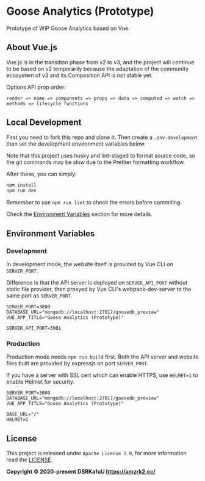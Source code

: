 # Goose Analytics (Prototype)

Prototype of WIP Goose Analytics based on Vue.

## About Vue.js

Vue.js is in the transition phase from v2 to v3, and the project will continue to be based on v2 temporarily because the adaptation of the community ecosystem of v3 and its Composition API is not stable yet.

Options API prop order:

```
render => name => components => props => data => computed => watch => methods => lifecycle functions
```

## Local Development

First you need to fork this repo and clone it. Then create a `.env.development` then set the development environment variables below.

Note that this project uses husky and lint-staged to format source code, so the git commands may be slow due to the Prettier formatting workflow.

After these, you can simply:

```bash
npm install
npm run dev
```

Remember to use `npm run lint` to check the errors before commiting.

Check the [Environment Variables](#environment-variables) section for more details.

## Environment Variables

### Development

In development mode, the website itself is provided by Vue CLI on `SERVER_PORT`.

Difference is that the API server is deployed on `SERVER_API_PORT` without static file provider, then proxyed by Vue CLI's webpack-dev-server to the same port as `SERVER_PORT`.

```
SERVER_PORT=3000
DATABASE_URL="mongodb://localhost:27017/goosedb_preview"
VUE_APP_TITLE="Goose Analytics (Prototype)"

SERVER_API_PORT=3001
```

### Production

Production mode needs `npm run build` first. Both the API server and website files built are provided by expressjs on port `SERVER_PORT`.

If you have a server with SSL cert which can enable HTTPS, use `HELMET=1` to enable Helmet for security.

```
SERVER_PORT=3000
DATABASE_URL="mongodb://localhost:27017/goosedb_preview"
VUE_APP_TITLE="Goose Analytics (Prototype)"

BASE_URL="/"
HELMET=1
```

## License

This project is released under `Apache License 2.0`, for more information read the [LICENSE](https://github.com/amzrk2/goose-analytics/blob/main/LICENSE).

**Copyright © 2020-present DSRKafuU <https://amzrk2.cc/>**
